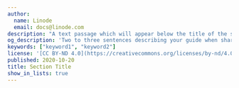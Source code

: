 ```yaml
---
author:
  name: Linode
  email: docs@linode.com
description: "A text passage which will appear below the title of the section on the section's page."
og_description: 'Two to three sentences describing your guide when shared on social media.'
keywords: ["keyword1", "keyword2"]
license: '[CC BY-ND 4.0](https://creativecommons.org/licenses/by-nd/4.0)'
published: 2020-10-20
title: Section Title
show_in_lists: true
---
```


